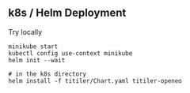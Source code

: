 ## k8s / Helm Deployment

Try locally

```
minikube start
kubectl config use-context minikube
helm init --wait

# in the k8s directory
helm install -f titiler/Chart.yaml titiler-openeo
```

